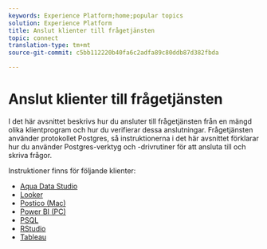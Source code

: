 ```yaml
---
keywords: Experience Platform;home;popular topics
solution: Experience Platform
title: Anslut klienter till frågetjänsten
topic: connect
translation-type: tm+mt
source-git-commit: c5bb112220b40fa6c2adfa89c80ddb87d382fbda

---
```



# Anslut klienter till frågetjänsten

I det här avsnittet beskrivs hur du ansluter till frågetjänsten från en mängd olika klientprogram och hur du verifierar dessa anslutningar. Frågetjänsten använder protokollet Postgres, så instruktionerna i det här avsnittet förklarar hur du använder Postgres-verktyg och -drivrutiner för att ansluta till och skriva frågor.

Instruktioner finns för följande klienter:

- [Aqua Data Studio](./aqua-data-studio.md)
- [Looker](./looker.md)
- [Postico (Mac)](./postico.md)
- [Power BI (PC)](./power-bi.md)
- [PSQL](./psql.md)
- [RStudio](./rstudio.md)
- [Tableau](./tableau.md)
